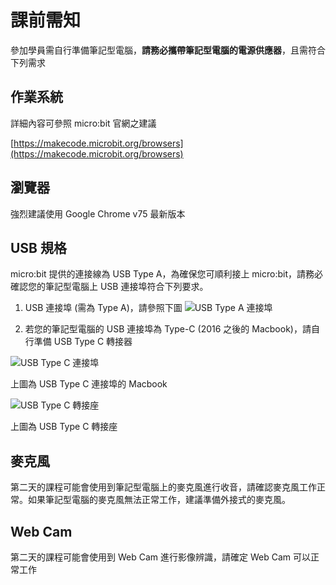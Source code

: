 # 課前需知

參加學員需自行準備筆記型電腦，**請務必攜帶筆記型電腦的電源供應器**，且需符合下列需求

## 作業系統

詳細內容可參照 micro:bit 官網之建議

[https://makecode.microbit.org/browsers](https://makecode.microbit.org/browsers)

## 瀏覽器

強烈建議使用 Google Chrome v75 最新版本

## USB 規格

micro:bit 提供的連接線為 USB Type A，為確保您可順利接上 micro:bit，請務必確認您的筆記型電腦上 USB 連接埠符合下列要求。

1. USB 連接埠 (需為 Type A)，請參照下圖
   ![USB Type A 連接埠](https://i.imgur.com/4DnoWOZ.png)

2. 若您的筆記型電腦的 USB 連接埠為 Type-C (2016 之後的 Macbook)，請自行準備 USB Type C 轉接器

![USB Type C 連接埠](https://i.imgur.com/NeDSFUW.png)

上圖為 USB Type C 連接埠的 Macbook

![USB Type C 轉接座](https://i.imgur.com/pE7OaGd.png)

上圖為 USB Type C 轉接座

## 麥克風

第二天的課程可能會使用到筆記型電腦上的麥克風進行收音，請確認麥克風工作正常。如果筆記型電腦的麥克風無法正常工作，建議準備外接式的麥克風。

## Web Cam

第二天的課程可能會使用到 Web Cam 進行影像辨識，請確定 Web Cam 可以正常工作
